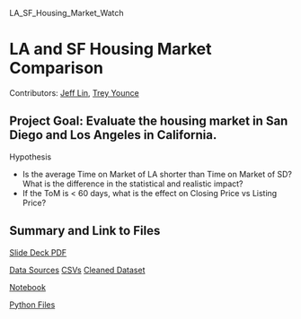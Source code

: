 LA_SF_Housing_Market_Watch
# LA and SF Housing Market Comparison

Contributors: [Jeff Lin](https://github.com/jleifnf), [Trey Younce](https://github.com/treyounce)


## Project Goal: Evaluate the housing market in San Diego and Los Angeles in California. 

   Hypothesis 
 - Is the average Time on Market of LA shorter than Time on Market of SD?
      What is the difference in the statistical and realistic impact?
 - If the ToM is < 60 days, what is the effect on Closing Price vs Listing Price?
  
## Summary and Link to Files
[Slide Deck PDF](https://github.com/jleifnf/LA_SD_Housing_Market_Watch/blob/master/LA%20%26%20SD%20Housing%20Market%20Analysis.pdf)

[Data Sources](http://go.crmls.com)
  [CSVs](https://github.com/jleifnf/LA_SD_Housing_Market_Watch/tree/master/data)
  [Cleaned Dataset](https://github.com/jleifnf/LA_SD_Housing_Market_Watch/blob/master/data/cleaned_data.csv)
  
[Notebook](https://github.com/jleifnf/LA_SD_Housing_Market_Watch/blob/master/notebook.ipynb)

[Python Files](https://github.com/jleifnf/LA_SD_Housing_Market_Watch/tree/master/codes)
